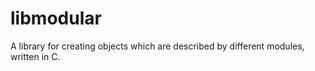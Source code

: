 # libmodular
A library for creating objects which are described by different modules, written in C.
